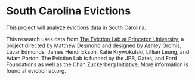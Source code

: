 # South Carolina Evictions

This project will analyze evictions data in South Carolina.

This research uses data from [The Eviction Lab at Princeton University](https://evictionlab.org/), a project directed by Matthew Desmond and designed by Ashley Gromis, Lavar Edmonds, James Hendrickson, Katie Krywokulski, Lillian Leung, and Adam Porton. The Eviction Lab is funded by the JPB, Gates, and Ford Foundations as well as the Chan Zuckerberg Initiative. More information is found at evictionlab.org.
